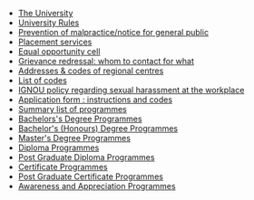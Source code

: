 <!-- - Getting started

  - [Quick start](quickstart.md)
  - [Writing more pages](more-pages.md)
  - [Custom navbar](custom-navbar.md)
  - [Cover page](cover.md)

- Customization

  - [Configuration](configuration.md)
  - [Themes](themes.md)
  - [List of Plugins](plugins.md)
  - [Write a Plugin](write-a-plugin.md)
  - [Markdown configuration](markdown.md)
  - [Language highlighting](language-highlight.md)

- Guide

  - [Deploy](deploy.md)
  - [Helpers](helpers.md)
  - [Vue compatibility](vue.md)
  - [CDN](cdn.md)
  - [Offline Mode (PWA)](pwa.md)
  - [Server-Side Rendering (SSR)](ssr.md)
  - [Embed Files](embed-files.md)

- [Awesome docsify](awesome.md)
- [Changelog](changelog.md) -->

- [The University](university.md)
- [University Rules](rules.md)
- [Prevention of malpractice/notice for general public](prevention.md)
- [Placement services](placement.md)
- [Equal opportunity cell](equal.md)
- [Grievance redressal: whom to contact for what](grievance.md)
- [Addresses & codes of regional centres](addresses.md)
- [List of codes](codes.md)
- [IGNOU policy regarding sexual harassment at the workplace](workplace.md)
- [Application form : instructions and codes](application.md)
- [Summary list of programmes](summary.md)
- [Bachelors's Degree Programmes](bachelor.md)
- [Bachelor's (Honours) Degree Programmes](bachelor-hons.md)
- [Master's Degree Programmes](master.md)
- [Diploma Programmes](diploma.md)
- [Post Graduate Diploma Programmes](pg-diploma.md)
- [Certificate Programmes](certificate.md)
- [Post Graduate Certificate Programmes](pg-certificate.md)
- [Awareness and Appreciation Programmes](awareness.md)
